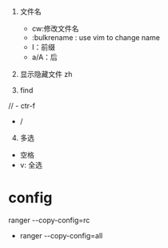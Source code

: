 #

1. 文件名

    - cw:修改文件名
    - :bulkrename : use vim to change name
    - I：前缀
    - a/A：后

2. 显示隐藏文件 zh

3. find

// - ctr-f
- /

4. 多选

- 空格
- v: 全选

# config

ranger --copy-config=rc

- ranger --copy-config=all

